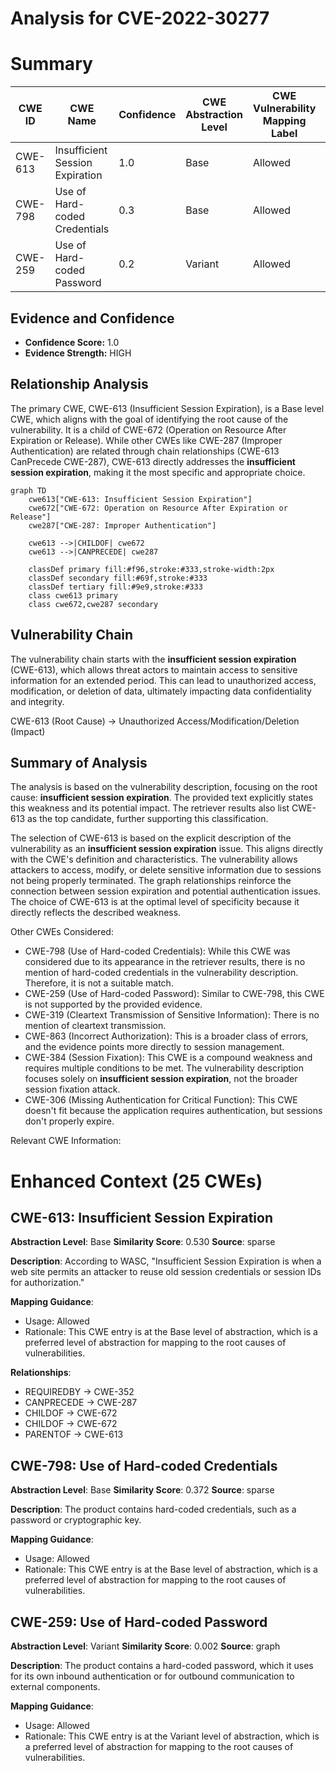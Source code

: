 # Analysis for CVE-2022-30277

# Summary
| CWE ID | CWE Name | Confidence | CWE Abstraction Level | CWE Vulnerability Mapping Label | CWE-Vulnerability Mapping Notes |
|---|---|---|---|---|---|
| CWE-613 | Insufficient Session Expiration | 1.0 | Base | Allowed | Primary CWE |
| CWE-798 | Use of Hard-coded Credentials | 0.3 | Base | Allowed | Secondary Candidate |
| CWE-259 | Use of Hard-coded Password | 0.2 | Variant | Allowed | Secondary Candidate |

## Evidence and Confidence

*   **Confidence Score:** 1.0
*   **Evidence Strength:** HIGH

## Relationship Analysis
The primary CWE, CWE-613 (Insufficient Session Expiration), is a Base level CWE, which aligns with the goal of identifying the root cause of the vulnerability. It is a child of CWE-672 (Operation on Resource After Expiration or Release). While other CWEs like CWE-287 (Improper Authentication) are related through chain relationships (CWE-613 CanPrecede CWE-287), CWE-613 directly addresses the **insufficient session expiration**, making it the most specific and appropriate choice.

```mermaid
graph TD
    cwe613["CWE-613: Insufficient Session Expiration"]
    cwe672["CWE-672: Operation on Resource After Expiration or Release"]
    cwe287["CWE-287: Improper Authentication"]

    cwe613 -->|CHILDOF| cwe672
    cwe613 -->|CANPRECEDE| cwe287

    classDef primary fill:#f96,stroke:#333,stroke-width:2px
    classDef secondary fill:#69f,stroke:#333
    classDef tertiary fill:#9e9,stroke:#333
    class cwe613 primary
    class cwe672,cwe287 secondary
```

## Vulnerability Chain
The vulnerability chain starts with the **insufficient session expiration** (CWE-613), which allows threat actors to maintain access to sensitive information for an extended period. This can lead to unauthorized access, modification, or deletion of data, ultimately impacting data confidentiality and integrity.

CWE-613 (Root Cause) -> Unauthorized Access/Modification/Deletion (Impact)

## Summary of Analysis
The analysis is based on the vulnerability description, focusing on the root cause: **insufficient session expiration**. The provided text explicitly states this weakness and its potential impact. The retriever results also list CWE-613 as the top candidate, further supporting this classification.

The selection of CWE-613 is based on the explicit description of the vulnerability as an **insufficient session expiration** issue. This aligns directly with the CWE's definition and characteristics. The vulnerability allows attackers to access, modify, or delete sensitive information due to sessions not being properly terminated. The graph relationships reinforce the connection between session expiration and potential authentication issues. The choice of CWE-613 is at the optimal level of specificity because it directly reflects the described weakness.

Other CWEs Considered:

*   CWE-798 (Use of Hard-coded Credentials): While this CWE was considered due to its appearance in the retriever results, there is no mention of hard-coded credentials in the vulnerability description. Therefore, it is not a suitable match.
*   CWE-259 (Use of Hard-coded Password): Similar to CWE-798, this CWE is not supported by the provided evidence.
*   CWE-319 (Cleartext Transmission of Sensitive Information): There is no mention of cleartext transmission.
*   CWE-863 (Incorrect Authorization): This is a broader class of errors, and the evidence points more directly to session management.
*   CWE-384 (Session Fixation): This CWE is a compound weakness and requires multiple conditions to be met. The vulnerability description focuses solely on **insufficient session expiration**, not the broader session fixation attack.
*   CWE-306 (Missing Authentication for Critical Function): This CWE doesn't fit because the application requires authentication, but sessions don't properly expire.

Relevant CWE Information:

# Enhanced Context (25 CWEs)

## CWE-613: Insufficient Session Expiration
**Abstraction Level**: Base
**Similarity Score**: 0.530
**Source**: sparse

**Description**:
According to WASC, "Insufficient Session Expiration is when a web site permits an attacker to reuse old session credentials or session IDs for authorization."

**Mapping Guidance**:
- Usage: Allowed
- Rationale: This CWE entry is at the Base level of abstraction, which is a preferred level of abstraction for mapping to the root causes of vulnerabilities.

**Relationships**:
- REQUIREDBY -> CWE-352
- CANPRECEDE -> CWE-287
- CHILDOF -> CWE-672
- CHILDOF -> CWE-672
- PARENTOF -> CWE-613

## CWE-798: Use of Hard-coded Credentials
**Abstraction Level**: Base
**Similarity Score**: 0.372
**Source**: sparse

**Description**:
The product contains hard-coded credentials, such as a password or cryptographic key.

**Mapping Guidance**:
- Usage: Allowed
- Rationale: This CWE entry is at the Base level of abstraction, which is a preferred level of abstraction for mapping to the root causes of vulnerabilities.

## CWE-259: Use of Hard-coded Password
**Abstraction Level**: Variant
**Similarity Score**: 0.002
**Source**: graph

**Description**:
The product contains a hard-coded password, which it uses for its own inbound authentication or for outbound communication to external components.

**Mapping Guidance**:
- Usage: Allowed
- Rationale: This CWE entry is at the Variant level of abstraction, which is a preferred level of abstraction for mapping to the root causes of vulnerabilities.